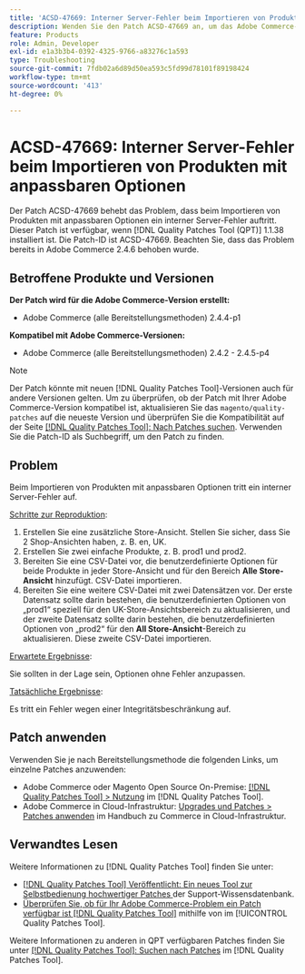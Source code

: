```yaml
---
title: 'ACSD-47669: Interner Server-Fehler beim Importieren von Produkten mit anpassbaren Optionen'
description: Wenden Sie den Patch ACSD-47669 an, um das Adobe Commerce-Problem zu beheben, bei dem beim Importieren von Produkten mit anpassbaren Optionen ein interner Server-Fehler auftritt.
feature: Products
role: Admin, Developer
exl-id: e1a3b3b4-0392-4325-9766-a83276c1a593
type: Troubleshooting
source-git-commit: 7fdb02a6d89d50ea593c5fd99d78101f89198424
workflow-type: tm+mt
source-wordcount: '413'
ht-degree: 0%

---
```


# ACSD-47669: Interner Server-Fehler beim Importieren von Produkten mit anpassbaren Optionen

Der Patch ACSD-47669 behebt das Problem, dass beim Importieren von Produkten mit anpassbaren Optionen ein interner Server-Fehler auftritt. Dieser Patch ist verfügbar, wenn [!DNL Quality Patches Tool (QPT)] 1.1.38 installiert ist. Die Patch-ID ist ACSD-47669. Beachten Sie, dass das Problem bereits in Adobe Commerce 2.4.6 behoben wurde.

## Betroffene Produkte und Versionen

**Der Patch wird für die Adobe Commerce-Version erstellt:**

* Adobe Commerce (alle Bereitstellungsmethoden) 2.4.4-p1

**Kompatibel mit Adobe Commerce-Versionen:**

* Adobe Commerce (alle Bereitstellungsmethoden) 2.4.2 - 2.4.5-p4

>[!NOTE]
>
>Der Patch könnte mit neuen [!DNL Quality Patches Tool]-Versionen auch für andere Versionen gelten. Um zu überprüfen, ob der Patch mit Ihrer Adobe Commerce-Version kompatibel ist, aktualisieren Sie das `magento/quality-patches` auf die neueste Version und überprüfen Sie die Kompatibilität auf der Seite [[!DNL Quality Patches Tool]: Nach Patches suchen](https://experienceleague.adobe.com/tools/commerce-quality-patches/index.html). Verwenden Sie die Patch-ID als Suchbegriff, um den Patch zu finden.

## Problem

Beim Importieren von Produkten mit anpassbaren Optionen tritt ein interner Server-Fehler auf.

<u>Schritte zur Reproduktion</u>:

1. Erstellen Sie eine zusätzliche Store-Ansicht. Stellen Sie sicher, dass Sie 2 Shop-Ansichten haben, z. B. en, UK.
1. Erstellen Sie zwei einfache Produkte, z. B. prod1 und prod2.
1. Bereiten Sie eine CSV-Datei vor, die benutzerdefinierte Optionen für beide Produkte in jeder Store-Ansicht und für den Bereich **Alle Store-Ansicht** hinzufügt. CSV-Datei importieren.
1. Bereiten Sie eine weitere CSV-Datei mit zwei Datensätzen vor. Der erste Datensatz sollte darin bestehen, die benutzerdefinierten Optionen von „prod1“ speziell für den UK-Store-Ansichtsbereich zu aktualisieren, und der zweite Datensatz sollte darin bestehen, die benutzerdefinierten Optionen von „prod2“ für den **All Store-Ansicht**-Bereich zu aktualisieren. Diese zweite CSV-Datei importieren.

<u>Erwartete Ergebnisse</u>:

Sie sollten in der Lage sein, Optionen ohne Fehler anzupassen.

<u>Tatsächliche Ergebnisse</u>:

Es tritt ein Fehler wegen einer Integritätsbeschränkung auf.

## Patch anwenden

Verwenden Sie je nach Bereitstellungsmethode die folgenden Links, um einzelne Patches anzuwenden:

* Adobe Commerce oder Magento Open Source On-Premise: [[!DNL Quality Patches Tool] > Nutzung](/help/tools/quality-patches-tool/usage.md) im [!DNL Quality Patches Tool].
* Adobe Commerce in Cloud-Infrastruktur: [Upgrades und Patches > Patches anwenden](https://experienceleague.adobe.com/docs/commerce-cloud-service/user-guide/develop/upgrade/apply-patches.html) im Handbuch zu Commerce in Cloud-Infrastruktur.

## Verwandtes Lesen

Weitere Informationen zu [!DNL Quality Patches Tool] finden Sie unter:

* [[!DNL Quality Patches Tool] Veröffentlicht: Ein neues Tool zur Selbstbedienung hochwertiger Patches ](https://experienceleague.adobe.com/en/docs/commerce-operations/tools/quality-patches-tool/quality-patches-tool-to-self-serve-quality-patches) der Support-Wissensdatenbank.
* [Überprüfen Sie, ob für Ihr Adobe Commerce-Problem ein Patch verfügbar ist [!DNL Quality Patches Tool]](/help/tools/quality-patches-tool/patches-available-in-qpt/check-patch-for-magento-issue-with-magento-quality-patches.md) mithilfe von im [!UICONTROL Quality Patches Tool].


Weitere Informationen zu anderen in QPT verfügbaren Patches finden Sie unter [[!DNL Quality Patches Tool]: Suchen nach Patches](https://experienceleague.adobe.com/tools/commerce-quality-patches/index.html) im [!DNL Quality Patches Tool].
